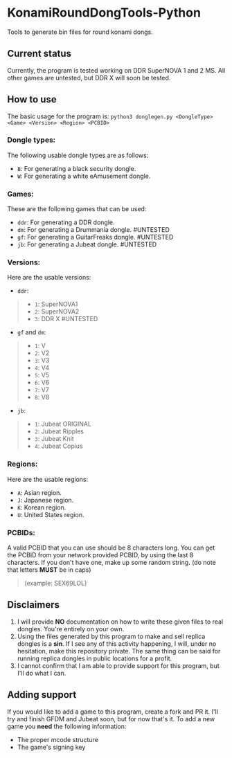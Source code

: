 # KonamiRoundDongTools-Python
 Tools to generate bin files for round konami dongs. 
 
 ## Current status
 Currently, the program is tested working on DDR SuperNOVA 1 and 2 MS.
 All other games are untested, but DDR X will soon be tested.

## How to use
The basic usage for the program is:
`` python3 donglegen.py <DongleType> <Game> <Version> <Region> <PCBID> ``

### Dongle types:
The following usable dongle types are as follows:
- `B`: For generating a black security dongle.
- `W`: For generating a white eAmusement dongle.

### Games:
These are the following games that can be used:
- `ddr`: For generating a DDR dongle.
- `dm`: For generating a Drummania dongle. #UNTESTED
- `gf`: For generating a GuitarFreaks dongle. #UNTESTED
- `jb`: For generating a Jubeat dongle. #UNTESTED

### Versions:
Here are the usable versions:
- `ddr`:
> - `1`: SuperNOVA1
> - `2`: SuperNOVA2
> - `3`: DDR X #UNTESTED
- `gf` and `dm`:
> - `1`: V
> - `2`: V2
> - `3`: V3
> - `4`: V4
> - `5`: V5
> - `6`: V6
> - `7`: V7
> - `8`: V8
- `jb`:
> - `1`: Jubeat ORIGINAL
> - `2`: Jubeat Ripples
> - `3`: Jubeat Knit
> - `4`: Jubeat Copius

### Regions:
Here are the usable regions:
- `A`: Asian region.
- `J`: Japanese region.
- `K`: Korean region.
- `U`: United States region.

### PCBIDs:
A valid PCBID that you can use should be 8 characters long.
You can get the PCBID from your network provided PCBID, by using the last 8 characters.
If you don't have one, make up some random string. (do note that letters **MUST** be in caps)
> (example: SEX69LOL)


## Disclaimers

1. I will provide **NO** documentation on how to write these given files to real dongles. You're entirely on your own.
2. Using the files generated by this program to make and sell replica dongles is a **sin**. If I see any of this activity happening, I will, under no hesitation, make this repository private. The same thing can be said for running replica dongles in public locations for a profit.
3. I cannot confirm that I am able to provide support for this program, but I'll do what I can.

## Adding support
If you would like to add a game to this program, create a fork and PR it. I'll try and finish GFDM and Jubeat soon, but for now that's it.
To add a new game you **need** the following information:
- The proper mcode structure
- The game's signing key
